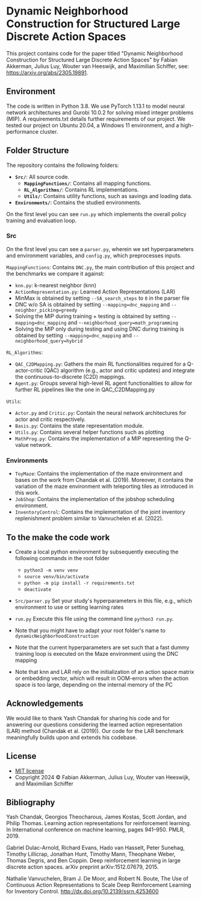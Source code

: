 # Dynamic Neighborhood Construction for Structured Large Discrete Action Spaces

This project contains code for the paper titled "Dynamic Neighborhood Construction for Structured Large Discrete Action Spaces" by Fabian Akkerman, Julius Luy, Wouter van Heeswijk, and Maximilian Schiffer, see: https://arxiv.org/abs/2305.19891.


## Environment

The code is written in Python 3.8. We use PyTorch 1.13.1 to model neural network architectures and Gurobi 10.0.2 for solving mixed integer problems (MIP). A requirements.txt details further requirements of our project. We tested our project on Ubuntu 20.04, a Windows 11 environment, and a high-performance cluster.

## Folder Structure
The repository contains the following folders:

- **`Src/`**: All source code.
  - **`MappingFunctions/`**: Contains all mapping functions.
  - **`RL_Algorithms/`**: Contains RL implementations.
  - **`Utils/`**: Contains utility functions, such as savings and loading data.
- **`Environments/`**: Contains the studied environments.


On the first level you can see `run.py` which implements the overall policy training and evaluation loop.

### Src 

On the first level you can see a `parser.py`, wherein we set hyperparameters and environment variables, and `config.py`, which preprocesses inputs.

`MappingFunctions`: Contains ``DNC.py``, the main contribution of this project and the benchmarks we compare it against: 
* ``knn.py``: k-nearest neighbor (knn)
* ``ActionRepresentation.py``: Learned Action Representations (LAR)
* MinMax is obtained by setting ``--SA_search_steps`` to ``0`` in the parser file
* DNC w/o SA is obtained by setting ``--mapping=dnc_mapping`` and ``--neighbor_picking=greedy``
* Solving the MIP during training + testing is obtained by setting ``--mapping=dnc_mapping`` and -``-neighborhood_query=math_programming``
* Solving the MIP only during testing and using DNC during training is obtained by setting ``--mapping=dnc_mapping`` and ``--neighborhood_query=hybrid``


`RL_Algorithms`: 
* ``QAC_C2DMapping.py``: Gathers the main RL functionalities required for a Q-actor-critic (QAC) algorithm (e.g., actor and critic updates) and integrate the continuous-to-discrete (C2D) mappings. 
* ``Agent.py``: Groups several high-level RL agent functionalities to allow for further RL pipelines like the one in QAC_C2DMapping.py

`Utils`: 
* ``Actor.py`` and ``Critic.py``: Contain the neural network architectures for actor and critic respectively.
* ``Basis.py``: Contains the state representation module.
* ``Utils.py``: Contains several helper functions such as plotting
* ``MathProg.py``: Contains the implementation of a MIP representing the Q-value network.

### Environments
* `ToyMaze`: Contains the implementation of the maze environment and bases on the work from Chandak et al. (2019). Moreover, it contains the variation of the maze environment with teleporting tiles as introduced in this work.
* ``JobShop``: Contains the implementation of the jobshop scheduling environment.
* `InventoryControl`: Contains the implementation of the joint inventory replenishment problem similar to Vanvuchelen et al. (2022).


## To the make the code work

 * Create a local python environment by subsequently executing the following commands in the root folder
	* `python3 -m venv venv`
	* `source venv/bin/activate`
	* `python -m pip install -r requirements.txt`
	* `deactivate`

 * `Src/parser.py` Set your study's hyperparameters in this file, e.g., which environment to use or setting learning rates
 
 * `run.py` Execute this file using the command line `python3 run.py`.
 
 * Note that you might have to adapt your root folder's name to `dynamicNeighborhoodConstruction`
 
 * Note that the current hyperparameters are set such that a fast dummy training loop is executed on the Maze environment using the DNC mapping  
 
 * Note that knn and LAR rely on the initialization of an action space matrix or embedding vector, which will result in OOM-errors when the action space is too large, depending on the internal memory of the PC

## Acknowledgements
We would like to thank Yash Chandak for sharing his code and for answering our questions considering the learned action representation (LAR) method (Chandak et al. (2019)). Our code for the LAR benchmark meaningfully builds upon and extends his codebase.

## License
* [MIT license](https://opensource.org/license/mit/)
* Copyright 2024 © Fabian Akkerman, Julius Luy, Wouter van Heeswijk, and Maximilian Schiffer


## Bibliography

Yash Chandak, Georgios Theocharous, James Kostas, Scott Jordan, and Philip Thomas. Learning action
representations for reinforcement learning. In International conference on machine learning, pages 941–950.
PMLR, 2019.


Gabriel Dulac-Arnold, Richard Evans, Hado van Hasselt, Peter Sunehag, Timothy Lillicrap, Jonathan Hunt,
Timothy Mann, Theophane Weber, Thomas Degris, and Ben Coppin. Deep reinforcement learning in large
discrete action spaces. arXiv preprint arXiv:1512.07679, 2015.

Nathalie Vanvuchelen, Bram J. De Moor, and Robert N. Boute, The Use of Continuous Action Representations to Scale Deep Reinforcement Learning for Inventory Control. http://dx.doi.org/10.2139/ssrn.4253600 
